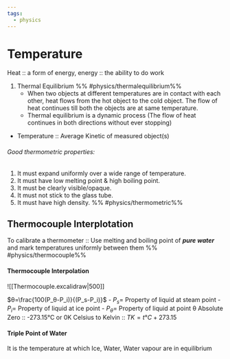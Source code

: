 ```yaml
---
tags:
  - physics
---
```

# Temperature
Heat :: a form of energy, energy :: the ability to do work <!--SR:!2024-06-23,3,250-->
1.  Thermal Equilibrium %% #physics/thermalequilibrium%%
	- When two objects at different temperatures are in contact with each other, heat flows from the hot object to the cold object. The flow of heat continues till both the objects are at same temperature. 
	- Thermal equilibrium is a dynamic process (The flow of heat continues in both directions without ever stopping)
- Temperature :: Average Kinetic of measured object(s) <!--SR:!2024-06-24,4,270-->
###### Good thermometric properties:
 1. It must expand uniformly over a wide range of temperature.
2. It must have low melting point & high boiling point.
3. It must be clearly visible/opaque.
4. It must not stick to the glass tube.
5. It must have high density.
%% #physics/thermometric%%
## Thermocouple Interplotation

To calibrate a thermometer :: Use melting and boiling point of ***pure water*** and mark temperatures uniformly between them %% #physics/thermocouple%% <!--SR:!2024-06-23,3,250-->
#### Thermocouple Interpolation
![[Thermocouple.excalidraw|500]]

$θ=\frac{100(P_θ-P_i)}{(P_s-P_i)}$
	- $P_s=$ Property of liquid at steam point
	- $P_i =$ Property of liquid at ice point
	- $P_θ =$ Property of liquid at point θ
Absolute Zero :: -273.15°C or 0K <!--SR:!2024-06-24,4,270-->
Celsius to Kelvin :: $TK = t°C + 273.15$ <!--SR:!2024-06-24,4,270-->
#### Triple Point of Water
It is the temperature at which Ice, Water, Water vapour are in equilibrium 
